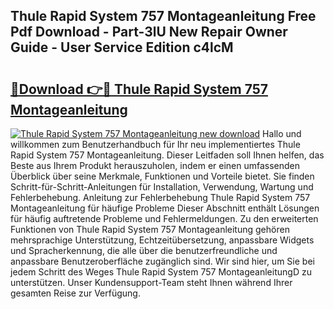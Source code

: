 ## Thule Rapid System 757 Montageanleitung Free Pdf Download - Part-3lU New Repair Owner Guide - User Service Edition c4lcM

# <h2><a href="http://df6yij.blite.top/?on=Thule+Rapid+System+757+Montageanleitung">🔗Download 👉🔴 Thule Rapid System 757 Montageanleitung</a></h2>

[![Thule Rapid System 757 Montageanleitung new download](https://i.imgur.com/lujVjoI.png)](http://df6yij.blite.top/?on=Thule+Rapid+System+757+Montageanleitung)
Hallo und willkommen zum Benutzerhandbuch für Ihr neu implementiertes Thule Rapid System 757 Montageanleitung. Dieser Leitfaden soll Ihnen helfen, das Beste aus Ihrem Produkt herauszuholen, indem er einen umfassenden Überblick über seine Merkmale, Funktionen und Vorteile bietet. Sie finden Schritt-für-Schritt-Anleitungen für Installation, Verwendung, Wartung und Fehlerbehebung. Anleitung zur Fehlerbehebung Thule Rapid System 757 Montageanleitung für häufige Probleme Dieser Abschnitt enthält Lösungen für häufig auftretende Probleme und Fehlermeldungen. Zu den erweiterten Funktionen von Thule Rapid System 757 Montageanleitung gehören mehrsprachige Unterstützung, Echtzeitübersetzung, anpassbare Widgets und Spracherkennung, die alle über die benutzerfreundliche und anpassbare Benutzeroberfläche zugänglich sind. Wir sind hier, um Sie bei jedem Schritt des Weges Thule Rapid System 757 MontageanleitungD zu unterstützen. Unser Kundensupport-Team steht Ihnen während Ihrer gesamten Reise zur Verfügung.
